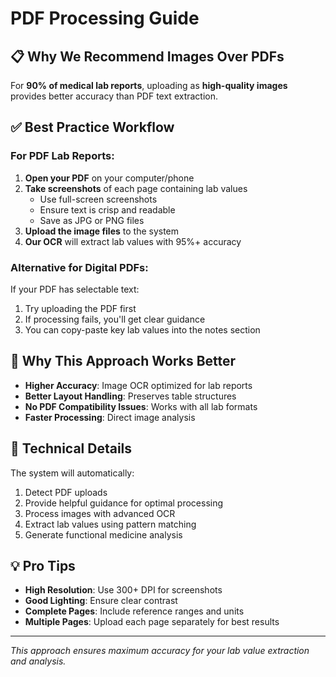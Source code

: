 # PDF Processing Guide

## 📋 Why We Recommend Images Over PDFs

For **90% of medical lab reports**, uploading as **high-quality images** provides better accuracy than PDF text extraction.

## ✅ Best Practice Workflow

### For PDF Lab Reports:

1. **Open your PDF** on your computer/phone
2. **Take screenshots** of each page containing lab values
   - Use full-screen screenshots
   - Ensure text is crisp and readable
   - Save as JPG or PNG files
3. **Upload the image files** to the system
4. **Our OCR** will extract lab values with 95%+ accuracy

### Alternative for Digital PDFs:

If your PDF has selectable text:

1. Try uploading the PDF first
2. If processing fails, you'll get clear guidance
3. You can copy-paste key lab values into the notes section

## 🎯 Why This Approach Works Better

- **Higher Accuracy**: Image OCR optimized for lab reports
- **Better Layout Handling**: Preserves table structures
- **No PDF Compatibility Issues**: Works with all lab formats
- **Faster Processing**: Direct image analysis

## 🔧 Technical Details

The system will automatically:

1. Detect PDF uploads
2. Provide helpful guidance for optimal processing
3. Process images with advanced OCR
4. Extract lab values using pattern matching
5. Generate functional medicine analysis

## 💡 Pro Tips

- **High Resolution**: Use 300+ DPI for screenshots
- **Good Lighting**: Ensure clear contrast
- **Complete Pages**: Include reference ranges and units
- **Multiple Pages**: Upload each page separately for best results

---

_This approach ensures maximum accuracy for your lab value extraction and analysis._
